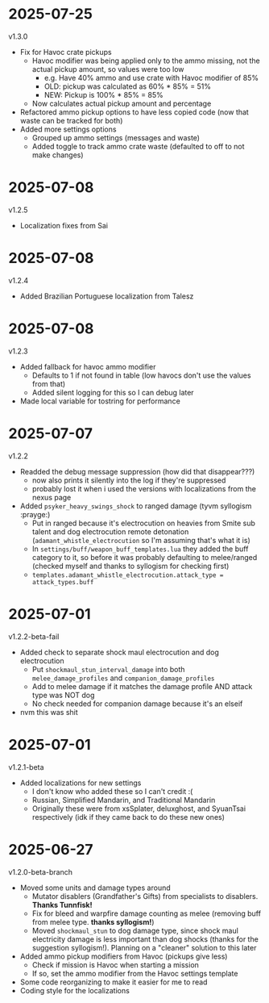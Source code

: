 # 2025-07-25
v1.3.0

- Fix for Havoc crate pickups
    - Havoc modifier was being applied only to the ammo missing, not the actual pickup amount, so values were too low
        - e.g. Have 40% ammo and use crate with Havoc modifier of 85%
        - OLD: pickup was calculated as 60% * 85% = 51%
        - NEW: Pickup is 100% * 85% = 85%
    - Now calculates actual pickup amount and percentage
- Refactored ammo pickup options to have less copied code (now that waste can be tracked for both)
- Added more settings options
    - Grouped up ammo settings (messages and waste)
    - Added toggle to track ammo crate waste (defaulted to off to not make changes)

# 2025-07-08
v1.2.5

- Localization fixes from Sai

# 2025-07-08
v1.2.4

- Added Brazilian Portuguese localization from Talesz

# 2025-07-08
v1.2.3

- Added fallback for havoc ammo modifier
    - Defaults to 1 if not found in table (low havocs don't use the values from that)
    - Added silent logging for this so I can debug later
- Made local variable for tostring for performance

# 2025-07-07
v1.2.2

- Readded the debug message suppression (how did that disappear???)
    - now also prints it silently into the log if they're suppressed
    - probably lost it when i used the versions with localizations from the nexus page
- Added `psyker_heavy_swings_shock` to ranged damage (tyvm syllogism :prayge:)
    - Put in ranged because it's electrocution on heavies from Smite sub talent and dog electrocution remote detonation (`adamant_whistle_electrocution` so I'm assuming that's what it is)
    - In `settings/buff/weapon_buff_templates.lua` they added the buff category to it, so before it was probably defaulting to melee/ranged (checked myself and thanks to syllogism for checking first)
    - `templates.adamant_whistle_electrocution.attack_type = attack_types.buff`

# 2025-07-01
v1.2.2-beta-fail

- Added check to separate shock maul electrocution and dog electrocution
    - Put `shockmaul_stun_interval_damage` into both `melee_damage_profiles` and `companion_damage_profiles`
    - Add to melee damage if it matches the damage profile AND attack type was NOT dog
    - No check needed for companion damage because it's an elseif
- nvm this was shit

# 2025-07-01
v1.2.1-beta

- Added localizations for new settings
    - I don't know who added these so I can't credit :(
    - Russian, Simplified Mandarin, and Traditional Mandarin
    - Originally these were from xsSplater, deluxghost, and SyuanTsai respectively (idk if they came back to do these new ones)

# 2025-06-27
v1.2.0-beta-branch

- Moved some units and damage types around
    - Mutator disablers (Grandfather's Gifts) from specialists to disablers. **Thanks Tunnfisk!**
    - Fix for bleed and warpfire damage counting as melee (removing buff from melee type. **thanks syllogism!**)
    - Moved `shockmaul_stun` to dog damage type, since shock maul electricity damage is less important than dog shocks (thanks for the suggestion syllogism!). Planning on a "cleaner" solution to this later
- Added ammo pickup modifiers from Havoc (pickups give less)
    - Check if mission is Havoc when starting a mission
    - If so, set the ammo modifier from the Havoc settings template
- Some code reorganizing to make it easier for me to read
- Coding style for the localizations